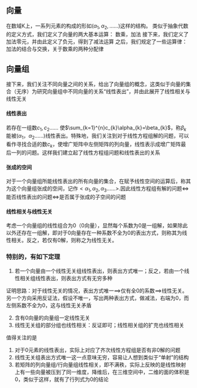 ## 向量
在数域K上，一系列元素的构成的形如$(\alpha_{1},\alpha_{2},……)$这样的结构。
类似于抽象代数的定义方式，我们定义了向量的两大基本运算：
数乘，加法
接下来，我们定义了加法零元，并由此定义了负元，得到了减法运算
之后，我们规定了一些运算律：加法的结合与交换，关于数乘的两种分配律
## 向量组
接下来，我们关注不同向量之间的关系，给出了向量组的概念，这类似于向量的集合（无序）为研究向量组中不同向量的关系“线性表出”，并由此展开了线性相关与线性无关
#### 线性表出
若存在一组数$c_{1} ,c_{2}……$ 使$\sum_{k=1}^{n}c_{k}\alpha_{k}=\beta_{k}$，称$\beta_{k}$能被$(\alpha_{1}，\alpha_{2}……)$线性表出。特殊地，我们关注到对于线性方程组解的问题，可以看作寻找合适的数$c_{k}$，使增广矩阵中左侧矩阵的列向量，线性表示成增广矩阵最后一列的问题。这样我们建立起了线性方程组问题和线性表出的关系
#### 张成的空间
对于一个向量组所能线性表出的所有向量的集合，在赋予线性空间的运算后，称其为这个向量组张成的空间，记作$<\alpha_{1},\alpha_{2},\alpha_{3}……>$.因此线性方程组有解的问题$\iff$能否线性表出的问题$\iff$是否属于张成的子空间的问题
#### 线性相关与线性无关
考虑一个向量组的线性组合为0（0向量），显然每个系数为0是一组解，如果除此以外还存在一组解，即对于0向量存在一种系数不全为0的表出方式，则称其为线性相关。反之，若仅有0解，则称之为线性无关。

### 特别的，有如下定理

1. 若一个向量由一个线性无关组线性表出，则表出方式唯一；反之，若由一个线性相关组线性表出，则表出方式有无穷多种

证明思路：对于线性无关的情况，表出方式唯一$\implies$仅有全0的系数$\implies$线性无关。另一个方向采用反证法，假设不唯一，写出两种表出方式，做减法，右端为0，而左侧系数不全为0，这与线性无关矛盾

2. 含有0向量的向量组一定线性无关
3. 线性无关组的部分组也线性相关：反证即可；线性相关组的扩充也线性相关

值得关注的是
1. 对于0元素的线性表出，实际上对应了齐次线性方程组是否有非0解的问题
2. 线性无关组表出方式唯一这一点意味无穷，容易让人想到类似于“单射”的结构
3. 若矩阵的列向量组/行向量组线性相关，即不满秩，实际上反映的是线性映射上有一些向量被压到了同一维度，降维后，在三维空间中，二维的面的体积是0，类似于这样，就有了行列式为0的结论

